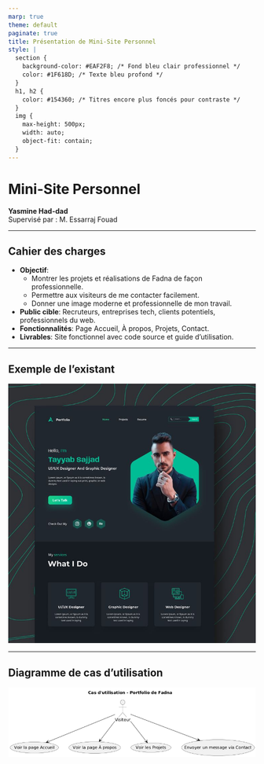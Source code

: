 ```yaml
---
marp: true
theme: default
paginate: true
title: Présentation de Mini-Site Personnel
style: |
  section {
    background-color: #EAF2F8; /* Fond bleu clair professionnel */
    color: #1F618D; /* Texte bleu profond */
  }
  h1, h2 {
    color: #154360; /* Titres encore plus foncés pour contraste */
  }
  img {
    max-height: 500px;
    width: auto; 
    object-fit: contain;
  }
---
```


# Mini-Site Personnel
**Yasmine Had-dad**  
Supervisé par : M. Essarraj Fouad

---

## Cahier des charges
- **Objectif**: 
  - Montrer les projets et réalisations de Fadna de façon professionnelle.  
  - Permettre aux visiteurs de me contacter facilement.  
  - Donner une image moderne et professionnelle de mon travail.  
- **Public cible**: Recruteurs, entreprises tech, clients potentiels, professionnels du web.  
- **Fonctionnalités**: Page Accueil, À propos, Projets, Contact.  
- **Livrables**: Site fonctionnel avec code source et guide d’utilisation.  

---

## Exemple de l’existant

![Exemple Site](imgs/Portfoli.jpg)


---

## Diagramme de cas d’utilisation

![Use Case Diagram](imgs/cas_de_utilisation.png)
